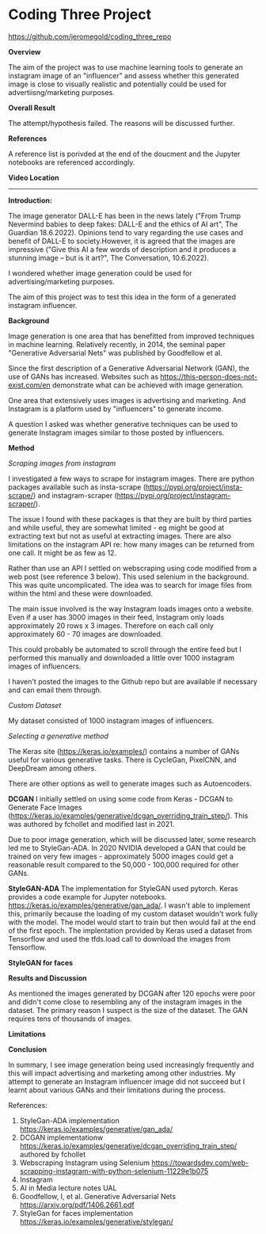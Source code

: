 # Coding Three Project

https://github.com/jeromegold/coding_three_repo

**Overview**

The aim of the project was to use machine learning tools to generate an instagram image of an "influencer" and assess whether this generated image is
close to visually realistic and potentially could be used for advertiisng/marketing purposes.

**Overall Result**

The attempt/hypothesis failed. The reasons will be discussed further.

**References**

A reference list is porivded at the end of the doucment and the Jupyter notebooks are referenced accordingly.

**Video Location**

-----------------------------------------------------------------------------------------------------

**Introduction:**

The image generator DALL-E has been in the news lately ("From Trump Nevermind babies to deep fakes: DALL-E and the ethics of AI art", The Guardian 18.6.2022). Opinions tend to vary regarding the use cases and benefit of DALL-E to society.However, it is agreed that the images are impressive ("Give this AI a few words of description and it produces a stunning image – but is it art?", The Conversation, 10.6.2022).

I wondered whether image generation could be used for advertising/marketing purposes.

The aim of this project was to test this idea in the form of a generated instagram influencer.

**Background**

Image generation is one area that has benefitted from improved techniques in machine learning. Relatively recently, in 2014, the seminal paper "Generative Adversarial Nets" was published by Goodfellow et al.

Since the first description of a Generative Adversarial Network (GAN), the use of GANs has increased. Websites such as https://this-person-does-not-exist.com/en demonstrate what can be achieved with image generation.

One area that extensively uses images is advertising and marketing. And Instagram is a platform used by "influencers" to generate income.  

A question I asked was whether generative techniques can be used to generate Instagram images similar to those posted by influencers.

**Method**

*Scraping images from instagram*

I investigated a few ways to scrape for instagram images. There are python packages available such as insta-scrape (https://pypi.org/project/insta-scrape/) and instagram-scraper (https://pypi.org/project/instagram-scraper/).

The issue I found with these packages is that they are built by third parties and while useful, they are somewhat limited - eg might be good at extracting text but not as useful at extracting images. There are also limitations on the instagram API re: how many images can be returned from one call. It might be as few as 12.

Rather than use an API I settled on webscraping using code modified from a web post (see reference 3 below). This used selenium in the background. This was quite uncomplicated. The idea was to search for image files from within the html and these were downloaded.

The main issue involved is the way Instagram loads images onto a website. Even if a user has 3000 images in their feed, Instagram only loads approximately 20 rows x 3 images. Therefore on each call only approximately 60 - 70 images are downloaded.

This could probably be automated to scroll through the entire feed but I performed this manually and downloaded a little over 1000 instagram images of influencers.

I haven't posted the images to the Github repo but are available if necessary and can email them through.

*Custom Dataset*

My dataset consisted of 1000 instagram images of influencers.


*Selecting a generative method*

The Keras site (https://keras.io/examples/) contains a number of GANs useful for various generative tasks. There is CycleGan, PixelCNN, and DeepDream among others.

There are other options as well to generate images such as Autoencoders.

**DCGAN**
I initially settled on using some code from Keras - DCGAN to Generate Face Images (https://keras.io/examples/generative/dcgan_overriding_train_step/). This was authored by fchollet and modified last in 2021.

Due to poor image generation, which will be discussed later, some research led me to StyleGan-ADA. In 2020 NVIDIA developed a GAN that could be trained on very few images - approximately 5000 images could get a reasonable result compared to the 50,000 - 100,000 required for other GANs.

**StyleGAN-ADA**
The implementation for StyleGAN used pytorch. Keras provides a code example for Jupyter notebooks.
https://keras.io/examples/generative/gan_ada/. I wasn't able to implement this, primarily because the loading of my custom dataset wouldn't work fully with the model. The model would start to train but then would fail at the end of the first epoch. The implentation provided by Keras used a dataset from Tensorflow and used the tfds.load call to download the images from Tensorflow.

**StyleGAN for faces**

**Results and Discussion**

As mentioned the images generated by DCGAN after 120 epochs were poor and didn't come close to resembling any of the instagram images in the dataset. The primary reason I suspect is the size of the dataset. The GAN requires tens of thousands of images. 

**Limitations**

**Conclusion**

In summary, I see image generation being used increasingly frequently and this will impact advertising and marketing
among other industries. My attempt to generate an Instagram influencer image did not succeed but I learnt about various GANs and their limitations during the process.

References:

1. StyleGan-ADA implementation https://keras.io/examples/generative/gan_ada/
2. DCGAN implementationw https://keras.io/examples/generative/dcgan_overriding_train_step/ authored by fchollet
3. Webscraping Instagram using Selenium https://towardsdev.com/web-scrapping-instagram-with-python-selenium-11229e1b075
4. Instagram
5. AI in Media lecture notes UAL
6. Goodfellow, I, et al. Generative Adversarial Nets https://arxiv.org/pdf/1406.2661.pdf
7. StyleGan for faces implementation https://keras.io/examples/generative/stylegan/
